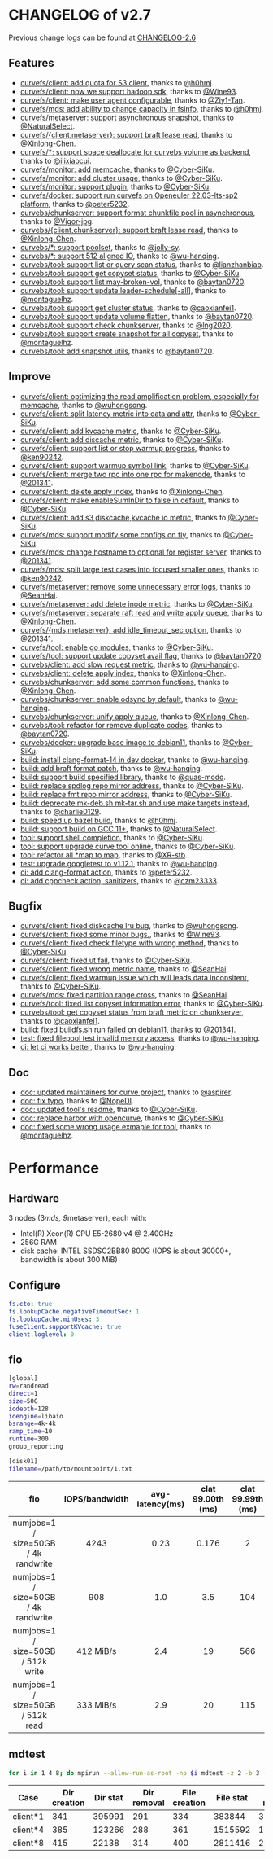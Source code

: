 # CHANGELOG of v2.7

Previous change logs can be found at [CHANGELOG-2.6](https://github.com/opencurve/curve/blob/master/CHANGELOG-2.6.md)

## Features

* [curvefs/client: add quota for S3 client](https://github.com/opencurve/curve/pull/2836), thanks to [@h0hmj][h0hmj].
* [curvefs/client: now we support hadoop sdk](https://github.com/opencurve/curve/pull/2807), thanks to [@Wine93][Wine93].
* [curvefs/client: make user agent configurable](https://github.com/opencurve/curve/pull/2501), thanks to [@Ziy1-Tan][Ziy1-Tan].
* [curvefs/mds: add ability to change capacity in fsinfo](https://github.com/opencurve/curve/pull/2821), thanks to [@h0hmj][h0hmj].
* [curvefs/metaserver: support asynchronous snapshot](https://github.com/opencurve/curve/pull/2691), thanks to [@NaturalSelect][NaturalSelect].
* [curvefs/{client,metaserver}: support braft lease read](https://github.com/opencurve/curve/pull/2599), thanks to [@Xinlong-Chen][Xinlong-Chen].
* [curvefs/*: support space deallocate for curvebs volume as backend](https://github.com/opencurve/curve/pull/2313), thanks to [@ilixiaocui][ilixiaocui].
* [curvefs/monitor: add memcache](https://github.com/opencurve/curve/pull/2834), thanks to [@Cyber-SiKu][Cyber-SiKu].
* [curvefs/monitor: add cluster usage](https://github.com/opencurve/curve/pull/2842), thanks to [@Cyber-SiKu][Cyber-SiKu].
* [curvefs/monitor: support plugin](https://github.com/opencurve/curve/pull/2830), thanks to [@Cyber-SiKu][Cyber-SiKu].
* [curvefs/docker: support run curvefs on Openeuler 22.03-lts-sp2 platform](https://github.com/opencurve/curve/pull/2789), thanks to [@peter5232][peter5232].
* [curvebs/chunkserver: support format chunkfile pool in asynchronous](https://github.com/opencurve/curve/pull/2775), thanks to [@Vigor-jpg][Vigor-jpg].
* [curvebs/{client,chunkserver}: support braft lease read](https://github.com/opencurve/curve/pull/2543), thanks to [@Xinlong-Chen][Xinlong-Chen].
* [curvebs/*: support poolset](https://github.com/opencurve/curve/pull/1988), thanks to [@jolly-sy][jolly-sy].
* [curvebs/*: support 512 aligned IO](https://github.com/opencurve/curve/pull/2538), thanks to [@wu-hanqing][wu-hanqing].
* [curvebs/tool: support list or query scan status](https://github.com/opencurve/curve/pull/2481), thanks to [@lianzhanbiao][lianzhanbiao].
* [curvebs/tool: support get copyset status](https://github.com/opencurve/curve/pull/2520), thanks to [@Cyber-SiKu][Cyber-SiKu].
* [curvebs/tool: support list may-broken-vol](https://github.com/opencurve/curve/pull/2518), thanks to [@baytan0720][baytan0720].
* [curvebs/tool: support update leader-schedule[-all]](https://github.com/opencurve/curve/pull/2551), thanks to [@montaguelhz][montaguelhz].
* [curvebs/tool: support get cluster status](https://github.com/opencurve/curve/pull/2530), thanks to [@caoxianfei1][caoxianfei1].
* [curvebs/tool: support update volume flatten](https://github.com/opencurve/curve/pull/2757), thanks to [@baytan0720][baytan0720].
* [curvebs/tool: support check chunkserver](https://github.com/opencurve/curve/pull/2632), thanks to [@lng2020][lng2020].
* [curvebs/tool: support create snapshot for all copyset](https://github.com/opencurve/curve/pull/2618), thanks to [@montaguelhz][montaguelhz].
* [curvebs/tool: add snapshot utils](https://github.com/opencurve/curve/pull/2758), thanks to [@baytan0720][baytan0720].

## Improve

* [curvefs/client: optimizing the read amplification problem, especially for memcache](https://github.com/opencurve/curve/pull/2792), thanks to [@wuhongsong][wuhongsong].
* [curvefs/client: split latency metric into data and attr](https://github.com/opencurve/curve/pull/2824), thanks to [@Cyber-SiKu][Cyber-SiKu].
* [curvefs/client: add kvcache metric](https://github.com/opencurve/curve/pull/2806), thanks to [@Cyber-SiKu][Cyber-SiKu].
* [curvefs/client: add discache metric](https://github.com/opencurve/curve/pull/2798), thanks to [@Cyber-SiKu][Cyber-SiKu].
* [curvefs/client: support list or stop warmup progress](https://github.com/opencurve/curve/pull/2652), thanks to [@ken90242][ken90242].
* [curvefs/client: support warmup symbol link](https://github.com/opencurve/curve/pull/2723), thanks to [@Cyber-SiKu][Cyber-SiKu].
* [curvefs/client: merge two rpc into one rpc for makenode](https://github.com/opencurve/curve/pull/2680), thanks to [@201341][201341].
* [curvefs/client: delete apply index](https://github.com/opencurve/curve/pull/2631), thanks to [@Xinlong-Chen][Xinlong-Chen].
* [curvefs/client: make enableSumInDir to false in default](https://github.com/opencurve/curve/pull/2767), thanks to [@Cyber-SiKu][Cyber-SiKu].
* [curvefs/client: add s3,diskcache,kvcache io metric](https://github.com/opencurve/curve/pull/2735), thanks to [@Cyber-SiKu][Cyber-SiKu].
* [curvefs/mds: support modify some configs on fly](https://github.com/opencurve/curve/pull/2813), thanks to [@Cyber-SiKu][Cyber-SiKu].
* [curvefs/mds: change hostname to optional for register server](https://github.com/opencurve/curve/pull/2574), thanks to [@201341][201341].
* [curvefs/mds: split large test cases into focused smaller ones](https://github.com/opencurve/curve/pull/2717), thanks to [@ken90242][ken90242].
* [curvefs/metaserver: remove some unnecessary error logs](https://github.com/opencurve/curve/pull/2831), thanks to [@SeanHai][SeanHai].
* [curvefs/metaserver: add delete inode metric](https://github.com/opencurve/curve/pull/2822), thanks to [@Cyber-SiKu][Cyber-SiKu].
* [curvefs/metaserver: separate raft read and write apply queue](https://github.com/opencurve/curve/pull/2498), thanks to [@Xinlong-Chen][Xinlong-Chen].
* [curvefs/{mds,metaserver}: add idle_timeout_sec option](https://github.com/opencurve/curve/pull/2479), thanks to [@201341][201341].
* [curvefs/tool: enable go modules](https://github.com/opencurve/curve/pull/2804), thanks to [@Cyber-SiKu][Cyber-SiKu].
* [curvefs/tool: support update copyset avail flag](https://github.com/opencurve/curve/pull/2455), thanks to [@baytan0720][baytan0720].
* [curvebs/client: add slow request metric](https://github.com/opencurve/curve/pull/2746), thanks to [@wu-hanqing][wu-hanqing].
* [curvebs/client: delete apply index](https://github.com/opencurve/curve/pull/2630), thanks to [@Xinlong-Chen][Xinlong-Chen].
* [curvebs/chunkserver: add some common functions](https://github.com/opencurve/curve/pull/2826), thanks to [@Xinlong-Chen][Xinlong-Chen].
* [curvebs/chunkserver: enable odsync by default](https://github.com/opencurve/curve/pull/2614), thanks to [@wu-hanqing][wu-hanqing].
* [curvebs/chunkserver: unify apply queue](https://github.com/opencurve/curve/pull/2641), thanks to [@Xinlong-Chen][Xinlong-Chen].
* [curvebs/tool: refactor for remove duplicate codes](https://github.com/opencurve/curve/pull/2534), thanks to [@baytan0720][baytan0720].
* [curvebs/docker: upgrade base image to debian11](https://github.com/opencurve/curve/pull/2629), thanks to [@Cyber-SiKu][Cyber-SiKu].
* [build: install clang-format-14 in dev docker](https://github.com/opencurve/curve/pull/2828), thanks to [@wu-hanqing][wu-hanqing].
* [build: add braft format patch](https://github.com/opencurve/curve/pull/2661), thanks to [@wu-hanqing][wu-hanqing].
* [build: support build specified library](https://github.com/opencurve/curve/pull/2829), thanks to [@quas-modo][quas-modo].
* [build: replace spdlog repo mirror address](https://github.com/opencurve/curve/pull/2786), thanks to [@Cyber-SiKu][Cyber-SiKu].
* [build: replace fmt repo mirror address](https://github.com/opencurve/curve/pull/2796), thanks to [@Cyber-SiKu][Cyber-SiKu].
* [build: deprecate mk-deb.sh mk-tar.sh and use make targets instead](https://github.com/opencurve/curve/pull/2644), thanks to [@charlie0129][charlie0129].
* [build: speed up bazel build](https://github.com/opencurve/curve/pull/2679), thanks to [@h0hmj][h0hmj].
* [build: support build on GCC 11+](https://github.com/opencurve/curve/pull/2642), thanks to [@NaturalSelect][NaturalSelect].
* [tool: support shell completion](https://github.com/opencurve/curve/pull/2662), thanks to [@Cyber-SiKu][Cyber-SiKu].
* [tool: support upgrade curve tool online](https://github.com/opencurve/curve/pull/2674), thanks to [@Cyber-SiKu][Cyber-SiKu].
* [tool: refactor all *map to map](https://github.com/opencurve/curve/pull/2541), thanks to [@XR-stb][XR-stb].
* [test: upgrade googletest to v1.12.1](https://github.com/opencurve/curve/pull/2558), thanks to [@wu-hanqing][wu-hanqing].
* [ci: add clang-format action](https://github.com/opencurve/curve/pull/2739), thanks to [@peter5232][peter5232].
* [ci: add cppcheck action, sanitizers](https://github.com/opencurve/curve/pull/2784), thanks to [@czm23333][czm23333].

## Bugfix
* [curvefs/client: fixed diskcache lru bug](https://github.com/opencurve/curve/pull/2815), thanks to [@wuhongsong][wuhongsong].
* [curvefs/client: fixed some minor bugs.](https://github.com/opencurve/curve/pull/2522), thanks to [@Wine93][Wine93].
* [curvefs/client: fixed check filetype with wrong method](https://github.com/opencurve/curve/pull/2729), thanks to [@Cyber-SiKu][Cyber-SiKu].
* [curvefs/client: fixed ut fail](https://github.com/opencurve/curve/pull/2743), thanks to [@Cyber-SiKu][Cyber-SiKu].
* [curvefs/client: fixed wrong metric name](https://github.com/opencurve/curve/pull/2694), thanks to [@SeanHai][SeanHai].
* [curvefs/client: fixed warmup issue which will leads data inconsitent](https://github.com/opencurve/curve/pull/2562), thanks to [@Cyber-SiKu][Cyber-SiKu].
* [curvefs/mds: fixed partition range cross](https://github.com/opencurve/curve/pull/2727), thanks to [@SeanHai][SeanHai].
* [curvefs/tool: fixed list copyset information error](https://github.com/opencurve/curve/pull/2523), thanks to [@Cyber-SiKu][Cyber-SiKu].
* [curvebs/tool: get copyset status from braft metric on chunkserver](https://github.com/opencurve/curve/pull/2731), thanks to [@caoxianfei1][caoxianfei1].
* [build: fixed buildfs.sh run failed on debian11](https://github.com/opencurve/curve/pull/2511), thanks to [@201341][201341].
* [test: fixed filepool test invalid memory access](https://github.com/opencurve/curve/pull/2575), thanks to [@wu-hanqing][wu-hanqing].
* [ci: let ci works better](https://github.com/opencurve/curve/pull/2812), thanks to [@wu-hanqing][wu-hanqing].

## Doc
* [doc: updated maintainers for curve project](https://github.com/opencurve/curve/pull/2695), thanks to [@aspirer][aspirer].
* [doc: fix typo](https://github.com/opencurve/curve/pull/2799), thanks to [@NopeDl][NopeDl].
* [doc: updated tool's readme](https://github.com/opencurve/curve/pull/2506), thanks to [@Cyber-SiKu][Cyber-SiKu].
* [doc: replace harbor with opencurve](https://github.com/opencurve/curve/pull/2549), thanks to [@Cyber-SiKu][Cyber-SiKu].
* [doc: fixed some wrong usage exmaple for tool](https://github.com/opencurve/curve/pull/2675), thanks to [@montaguelhz][montaguelhz].

[Cyber-SiKu]: https://github.com/Cyber-SiKu
[h0hmj]: https://github.com/h0hmj
[wu-hanqing]: https://github.com/wu-hanqing
[Wine93]: https://github.com/Wine93
[Vigor-jpg]: https://github.com/Vigor-jpg
[SeanHai]: https://github.com/SeanHai
[quas-modo]: https://github.com/quas-modo
[wuhongsong]: https://github.com/wuhongsong
[peter5232]: https://github.com/peter5232
[aspirer]: https://github.com/aspirer
[Xinlong-Chen]: https://github.com/Xinlong-Chen
[NopeDl]: https://github.com/NopeDl
[charlie0129]: https://github.com/charlie0129
[201341]: https://github.com/201341
[baytan0720]: https://github.com/baytan0720
[caoxianfei1]: https://github.com/caoxianfei1
[czm23333]: https://github.com/czm23333
[dependabot]: https://github.com/dependabot
[ilixiaocui]: https://github.com/ilixiaocui
[jolly-sy]: https://github.com/jolly-sy
[ken90242]: https://github.com/ken90242
[lianzhanbiao]: https://github.com/lianzhanbiao
[lng2020]: https://github.com/lng2020
[montaguelhz]: https://github.com/montaguelhz
[NaturalSelect]: https://github.com/NaturalSelect
[setcy]: https://github.com/setcy
[XR-stb]: https://github.com/XR-stb
[Ziy1-Tan]: https://github.com/Ziy1-Tan

# Performance

## Hardware
3 nodes (3*mds, 9*metaserver), each with:
 - Intel(R) Xeon(R) CPU E5-2680 v4 @ 2.40GHz
 - 256G RAM
 - disk cache: INTEL SSDSC2BB80 800G (IOPS is about 30000+, bandwidth is about 300 MiB)

## Configure

```yaml
fs.cto: true
fs.lookupCache.negativeTimeoutSec: 1
fs.lookupCache.minUses: 3
fuseClient.supportKVcache: true
client.loglevel: 0
```

## fio

```bash
[global]
rw=randread
direct=1
size=50G
iodepth=128
ioengine=libaio
bsrange=4k-4k
ramp_time=10
runtime=300
group_reporting

[disk01]
filename=/path/to/mountpoint/1.txt
```

| fio | IOPS/bandwidth | avg-latency(ms) | clat 99.00th (ms) | clat 99.99th (ms) |
| :----: | :----: | :----: | :----: | :----: |
| numjobs=1 / size=50GB / 4k randwrite | 4243      | 0.23 | 0.176 | 2   |
| numjobs=1 / size=50GB / 4k randwrite | 908       | 1.0  | 3.5   | 104 |
| numjobs=1 / size=50GB / 512k write   | 412 MiB/s | 2.4  | 19    | 566 |
| numjobs=1 / size=50GB / 512k read    | 333 MiB/s | 2.9  | 20    | 115 |

## mdtest

```bash
for i in 1 4 8; do mpirun --allow-run-as-root -np $i mdtest -z 2 -b 3 -I 10000 -d /path/to/mountpoint; done
```

| Case | Dir creation | Dir stat | Dir removal | File creation | File stat | File read | File removal | Tree creation | Tree removal |
| --- | --- | --- | --- | --- | --- | --- | --- | --- | --- |
| client*1 | 341 | 395991 | 291 | 334 | 383844 | 3694 | 309 | 322 | 851 |
| client*4 | 385 | 123266 | 288 | 361 | 1515592 | 15056 | 310 | 363 | 16 |
| client*8 | 415 | 22138 | 314 | 400 | 2811416 | 20976 | 347 | 355 | 8 |
